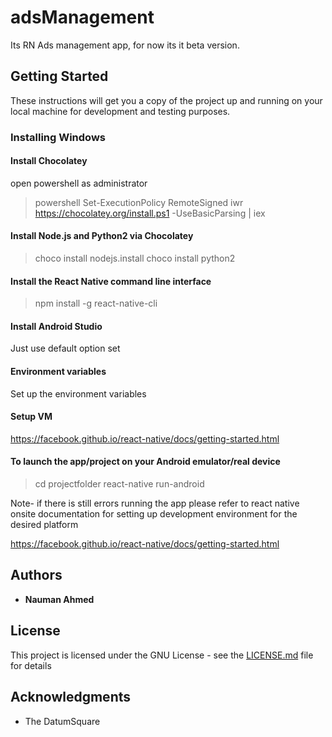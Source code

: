 # adsManagement

Its RN Ads management app, for now its it beta version.

## Getting Started

These instructions will get you a copy of the project up and running on your local machine for development and testing purposes. 

### Installing Windows

#### Install Chocolatey

open powershell as administrator
>powershell Set-ExecutionPolicy RemoteSigned
>iwr https://chocolatey.org/install.ps1 -UseBasicParsing | iex

#### Install Node.js and Python2 via Chocolatey

>choco install nodejs.install 
>choco install python2

#### Install the React Native command line interface

>npm install -g react-native-cli 

#### Install Android Studio
Just use default option set 

#### Environment variables
Set up the environment variables

#### Setup VM
https://facebook.github.io/react-native/docs/getting-started.html

#### To launch the app/project on your Android emulator/real device 

>cd projectfolder
>react-native run-android

Note- 
if there is still errors running the app please refer to react native onsite documentation for setting up development environment for the desired platform


https://facebook.github.io/react-native/docs/getting-started.html
## Authors

* **Nauman Ahmed** 

## License

This project is licensed under the GNU License - see the [LICENSE.md](LICENSE.md) file for details

## Acknowledgments

* The DatumSquare

